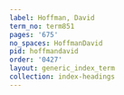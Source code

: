 ```yaml
---
label: Hoffman, David
term_no: term851
pages: '675'
no_spaces: HoffmanDavid
pid: hoffmandavid
order: '0427'
layout: generic_index_term
collection: index-headings
---
```

